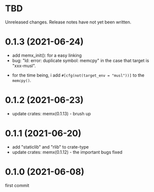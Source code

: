 TBD
===
Unreleased changes. Release notes have not yet been written.

0.1.3 (2021-06-24)
=====

* add memx_init(): for a easy linking
* bug: "ld: error: duplicate symbol: memcpy" in the case that target is "xxx-musl".
 - for the time being, i add `#[cfg(not(target_env = "musl"))]` to the `memcpy()`.

0.1.2 (2021-06-23)
=====

* update crates: memx(0.1.13) - brush up

0.1.1 (2021-06-20)
=====

* add "staticlib" and "rlib" to crate-type
* update crates: memx(0.1.12) - the important bugs fixed

0.1.0 (2021-06-08)
=====

first commit
